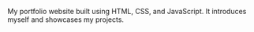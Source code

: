 My portfolio website built using HTML, CSS, and JavaScript. It introduces myself and showcases my projects.

